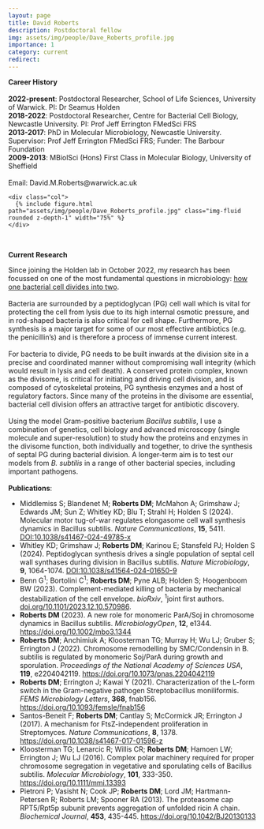 ```yaml
---
layout: page
title: David Roberts
description: Postdoctoral fellow
img: assets/img/people/Dave_Roberts_profile.jpg
importance: 1
category: current
redirect: 
---
```


<div class="container">
  <div class="row">
    <div class="col">
      <b>Career History</b>
      <br>
      <br>		
      <b>2022-present</b>: Postdoctoral Researcher, School of Life Sciences, University of Warwick. 
      PI: Dr Seamus Holden
      <br>
      <b>2018-2022</b>: Postdoctoral Researcher, Centre for Bacterial Cell Biology, Newcastle University. 
      PI: Prof Jeff Errington FMedSci FRS
      <br>
      <b>2013-2017</b>: PhD in Molecular Microbiology, Newcastle University.
      Supervisor: Prof Jeff Errington FMedSci FRS; Funder: The Barbour Foundation
      <br>
      <b>2009-2013</b>: MBiolSci (Hons) First Class in Molecular Biology, University of Sheffield
      <br>
      <br>
      Email: David.M.Roberts@warwick.ac.uk
    </div>

    <div class="col">
      {% include figure.html path="assets/img/people/Dave_Roberts_profile.jpg" class="img-fluid rounded z-depth-1" width="75%" %}   
    </div>
  </div>
</div>

<br>

<b>Current Research</b>

Since joining the Holden lab in October 2022, my research has been focussed on one of the most fundamental questions in microbiology: <a href="https://holdenlab.github.io/projects/research_celldiv/">how one bacterial cell divides into two</a>.
<br>
<br>
Bacteria are surrounded by a peptidoglycan (PG) cell wall which is vital for protecting the cell from lysis due to its high internal osmotic pressure, and in rod-shaped bacteria is also critical for cell shape. Furthermore, PG synthesis is a major target for some of our most effective antibiotics (e.g. the penicillin’s) and is therefore a process of immense current interest.
<br>
<br>
For bacteria to divide, PG needs to be built inwards at the division site in a precise and coordinated manner without compromising wall integrity (which would result in lysis and cell death). A conserved protein complex, known as the divisome, is critical for initiating and driving cell division, and is composed of cytoskeletal proteins, PG synthesis enzymes and a host of regulatory factors. Since many of the proteins in the divisome are essential, bacterial cell division offers an attractive target for antibiotic discovery.
<br>
<br>
Using the model Gram-positive bacterium <i>Bacillus subtilis</i>, I use a combination of genetics, cell biology and advanced microscopy (single molecule and super-resolution) to study how the proteins and enzymes in the divisome function, both individually and together, to drive the synthesis of septal PG during bacterial division. A longer-term aim is to test our models from <i>B. subtilis</i> in a range of other bacterial species, including important pathogens.
<br>
<br>
<b>Publications</b>:
<ul>
  <li> Middlemiss S; Blandenet M; <b>Roberts DM</b>; McMahon A; Grimshaw J; Edwards JM; Sun Z; Whitley KD; Blu T; Strahl H; Holden S (2024). Molecular motor tug-of-war regulates elongasome cell wall synthesis dynamics in Bacillus subtilis. <i>Nature Communications</i>, <b>15</b>, 5411. <a href="https://www.nature.com/articles/s41467-024-49785-x">DOI:10.1038/s41467-024-49785-x</a>
<br>
  <li> Whitley KD; Grimshaw J; <b>Roberts DM</b>; Karinou E; Stansfeld PJ; Holden S (2024). Peptidoglycan synthesis drives a single population of septal cell wall synthases during division in Bacillus subtilis. <i>Nature Microbiology</i>, <b>9</b>, 1064-1074.  <a href="https://www.nature.com/articles/s41564-024-01650-9">DOI:10.1038/s41564-024-01650-9</a>
<br>
  <li> Benn G<sup>1</sup>; Bortolini C<sup>1</sup>; <b>Roberts DM</b>; Pyne ALB; Holden S; Hoogenboom BW (2023). Complement-mediated killing of bacteria by mechanical destabilization of the cell envelope. <i>bioRxiv</i>, <sup>1</sup>joint first authors. <a href="https://doi.org/10.1101/2023.12.10.570986">doi.org/10.1101/2023.12.10.570986</a>.
<br>
  <li> <b>Roberts DM</b> (2023). A new role for monomeric ParA/Soj in chromosome dynamics in Bacillus subtilis. <i>MicrobiologyOpen</i>, <b>12</b>, e1344. <a href="https://doi.org/10.1002/mbo3.1344">https://doi.org/10.1002/mbo3.1344</a>
<br>
  <li> <b>Roberts DM</b>; Anchimiuk A; Kloosterman TG; Murray H; Wu LJ; Gruber S; Errington J (2022). Chromosome remodelling by SMC/Condensin in B. subtilis is regulated by monomeric Soj/ParA during growth and sporulation. <i>Proceedings of the National Academy of Sciences USA</i>, <b>119</b>, e2204042119. <a href="https://doi.org/10.1073/pnas.2204042119">https://doi.org/10.1073/pnas.2204042119</a>
<br>
  <li> <b>Roberts DM</b>; Errington J; Kawai Y (2021). Characterization of the L-form switch in the Gram-negative pathogen Streptobacillus moniliformis. <i>FEMS Microbiology Letters</i>, <b>368</b>, fnab156. <a href="https://doi.org/10.1093/femsle/fnab156">https://doi.org/10.1093/femsle/fnab156</a>
<br>
  <li> Santos-Beneit F; <b>Roberts DM</b>; Cantlay S; McCormick JR; Errington J (2017). A mechanism for FtsZ-independent proliferation in Streptomyces. <i>Nature Communications</i>, <b>8</b>, 1378. <a href="https://doi.org/10.1038/s41467-017-01596-z">https://doi.org/10.1038/s41467-017-01596-z</a>
<br>
  <li> Kloosterman TG; Lenarcic R; Willis CR; <b>Roberts DM</b>; Hamoen LW; Errington J; Wu LJ (2016). Complex polar machinery required for proper chromosome segregation in vegetative and sporulating cells of Bacillus subtilis. <i>Molecular Microbiology</i>, <b>101</b>, 333-350. <a href="https://doi.org/10.1111/mmi.13393">https://doi.org/10.1111/mmi.13393</a>
<br>
<li> Pietroni P; Vasisht N; Cook JP; <b>Roberts DM</b>; Lord JM; Hartmann-Petersen R; Roberts LM; Spooner RA (2013). The proteasome cap RPT5/Rpt5p subunit prevents aggregation of unfolded ricin A chain. <i>Biochemical Journal</i>, <b>453</b>, 435-445. <a href="https://doi.org/10.1042/BJ20130133">https://doi.org/10.1042/BJ20130133</a></li>


